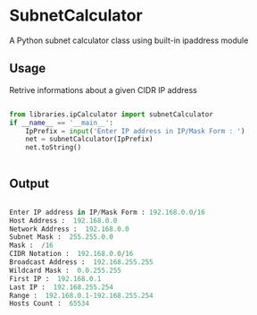 # SubnetCalculator
A Python subnet calculator class using built-in ipaddress module

## Usage

Retrive informations about a given CIDR IP address

``` python

from libraries.ipCalculator import subnetCalculator
if __name__ == '__main__':
    IpPrefix = input('Enter IP address in IP/Mask Form : ')
    net = subnetCalculator(IpPrefix)
    net.toString()
    
```

## Output

```python

Enter IP address in IP/Mask Form : 192.168.0.0/16
Host Address :  192.168.0.0
Network Address :  192.168.0.0
Subnet Mask :  255.255.0.0
Mask :  /16
CIDR Notation :  192.168.0.0/16
Broadcast Address :  192.168.255.255
Wildcard Mask :  0.0.255.255
First IP :  192.168.0.1
Last IP :  192.168.255.254
Range :  192.168.0.1-192.168.255.254
Hosts Count :  65534

```
